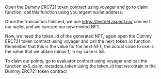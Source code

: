 Open the Dummy ERC721 token contract using voyager and go to claim function, call this function using you argent wallet address.

Once the transaction finished, we use https://testnet.aspect.co/ connect our wallet and we can see our new minted NFT.

Now, we need the token_id of the generated NFT, again open the Dummy ERC721 token contract using voyager and call the next_token_id function. Remember that this is the value for the next NFT, the actual value to use is the value that we obtain minus 1, in my case is 58. 

To claim our points, go to evaluator contract using voyager and call the function ex6_claim_metadata_token using the token_id that we obtain in the Dummy ERC721 token contract